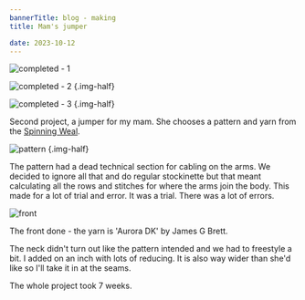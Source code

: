 ```yaml
---
bannerTitle: blog - making
title: Mam's jumper

date: 2023-10-12
---
```


![completed - 1](/images/stuff/mam-jumper-1.jpg)

![completed - 2](/images/stuff/mam-jumper-2.jpg)
{.img-half}

![completed - 3](/images/stuff/mam-jumper-3.jpg)
{.img-half}

Second project, a jumper for my mam. She chooses a pattern and yarn from
the [Spinning Weal](https://spinningweal.co.uk/).

![pattern](/images/stuff/mam-jumper-pattern.jpg)
{.img-half}

The pattern had a dead technical section for cabling on the arms. We decided to
ignore all that and do regular stockinette but that meant calculating all the
rows and stitches for where the arms join the body. This made for a lot of
trial and error. It was a trial. There was a lot of errors.

![front](/images/stuff/mam-jumper-front.jpg)

The front done - the yarn is 'Aurora DK' by James G Brett.

The neck didn't turn out like the pattern intended and we had to freestyle a
bit. I added on an inch with lots of reducing. It is also way wider than she'd
like so I'll take it in at the seams.

The whole project took 7 weeks.
